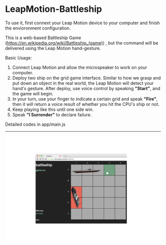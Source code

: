 # LeapMotion-Battleship

To use it, first connext your Leap Motion device to your computer and finish the envioronment configuration.

This is a web-based Battleship Game (<https://en.wikipedia.org/wiki/Battleship_(game)>) , but the command will be delivered using the Leap Motion hand-gesture.

Basic Usage:

1. Connect Leap Motion and allow the microspeaker to work on your computer.
2. Deploy two ship on the grid game interface. Similar to how we grasp and put down an object in the real world, the Leap Motion will detect your hand's gesture. After deploy, use voice control by speaking **"Start"**, and the game will begin.
3. In your turn, use your finger to indicate a certain grid and speak **"Fire"**, then it will return a voice result of whether you hit the CPU's ship or not.
4. Keep playing like this until one side win.
5. Speak **"I Surrender"** to declare failure.

Detailed codes in app/main.js

***

![demo](https://github.com/rymaspic/LeapMotion-Battleship/blob/master/img/demo.png)
